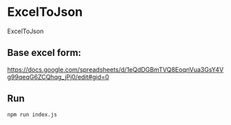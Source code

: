 # ExcelToJson
ExcelToJson

## Base excel form:
https://docs.google.com/spreadsheets/d/1eQdDGBmTVQ8EoqnVua3GsY4Vg99qeqG6ZCQhqg_jPj0/edit#gid=0

## Run 
`npm run index.js`

